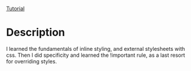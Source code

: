 [Tutorial](https://www.digitalocean.com/community/tutorials/how-to-apply-css-styles-to-html-with-cascade-and-specificity)

# Description

I learned the fundamentals of inline styling, and external stylesheets 
with css. Then I did specificity and learned the !important rule, as a last resort for overriding styles.